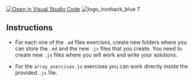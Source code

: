 [![Open in Visual Studio Code](https://classroom.github.com/assets/open-in-vscode-c66648af7eb3fe8bc4f294546bfd86ef473780cde1dea487d3c4ff354943c9ae.svg)](https://classroom.github.com/online_ide?assignment_repo_id=7628106&assignment_repo_type=AssignmentRepo)
![logo_ironhack_blue 7](https://user-images.githubusercontent.com/23629340/40541063-a07a0a8a-601a-11e8-91b5-2f13e4e6b441.png)

## Instructions

- For each one of the `.md` files exercises, create new folders where you can store the `.md` and the new `.js` files that you create. You need to create new `.js` files where you will work and write your solutions.

- For the `array_exercises.js` exercises you can work directly inside the provided `.js` file.